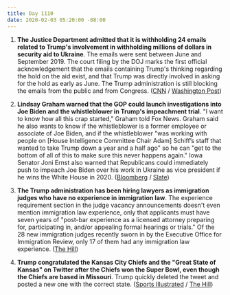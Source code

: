 ```yaml
---
title: Day 1110
date: 2020-02-03 05:20:00 -08:00
---
```


1. **The Justice Department admitted that it is withholding 24 emails related to Trump's involvement in withholding millions of dollars in security aid to Ukraine**. The emails were sent between June and September 2019. The court filing by the DOJ marks the first official acknowledgement that the emails containing Trump's thinking regarding the hold on the aid exist, and that Trump was directly involved in asking for the hold as early as June. The Trump administration is still blocking the emails from the public and from Congress. ([CNN](https://www.cnn.com/2020/02/01/politics/trump-ukraine-aid-emails-omb-justice-department/index.html) / [Washington Post](https://www.washingtonpost.com/politics/justice-dept-acknowledges-24-emails-reveal-trumps-thinking-on-ukraine/2020/02/01/7deea84c-450e-11ea-b503-2b077c436617_story.html))

2. **Lindsay Graham warned that the GOP could launch investigations into Joe Biden and the whistleblower in Trump's impeachment trial**. "I want to know how all this crap started," Graham told Fox News. Graham said he also wants to know if the whistleblower is a former employee or associate of Joe Biden, and if the whistleblower "was working with people on \[House Intelligence Committee Chair Adam\] Schiff’s staff that wanted to take Trump down a year and a half ago" so he can "get to the bottom of all of this to make sure this never happens again." Iowa Senator Joni Ernst also warned that Republicans could immediately push to impeach Joe Biden over his work in Ukraine as vice president if he wins the White House in 2020. ([Bloomberg](https://www.bloomberg.com/news/articles/2020-02-02/ernst-warns-of-gop-push-to-impeach-biden-over-ukraine-if-he-wins) / [Slate](https://slate.com/news-and-politics/2020/02/lindsey-graham-warns-investigations-whistleblower-biden-impeachment-trial.html))

3. **The Trump administration has been hiring lawyers as immigration judges who have no experience in immigration law**. The experience requirement section in the judge vacancy announcements doesn't even mention immigration law experience, only that applicants must have seven years of "post-bar experience as a licensed attorney preparing for, participating in, and/or appealing formal hearings or trials." Of the 28 new immigration judges recently sworn in by the Executive Office for Immigration Review, only 17 of them had any immigration law experience. ([The Hill](https://thehill.com/opinion/immigration/481152-us-hiring-immigration-judges-who-dont-have-any-immigration-law-experience))

4. **Trump congratulated the Kansas City Chiefs and the "Great State of Kansas" on Twitter after the Chiefs won the Super Bowl, even though the Chiefs are based in Missouri**. Trump quickly deleted the tweet and posted a new one with the correct state. ([Sports Illustrated](https://www.si.com/nfl/2020/02/03/donald-trump-tweet-congratulates-kansas-chiefs-super-bowl-win) / [The Hill](https://thehill.com/homenews/media/481150-trump-mocked-for-super-bowl-tweet-confusing-missouri-for-kansas))